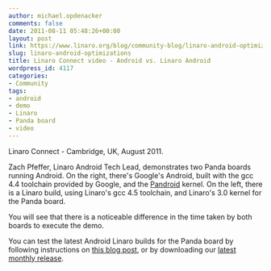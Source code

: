 ```yaml
---
author: michael.opdenacker
comments: false
date: 2011-08-11 05:48:26+00:00
layout: post
link: https://www.linaro.org/blog/community-blog/linaro-android-optimizations/
slug: linaro-android-optimizations
title: Linaro Connect video - Android vs. Linaro Android
wordpress_id: 4117
categories:
- Community
tags:
- android
- demo
- Linaro
- Panda board
- video
---
```


Linaro Connect - Cambridge, UK, August 2011.

Zach Pfeffer, Linaro Android Tech Lead, demonstrates two Panda boards running Android. On the right, there's Google's Android, built with the gcc 4.4 toolchain provided by Google, and the [Pandroid](http://code.google.com/p/pandroid/) kernel. On the left, there is a Linaro build, using Linaro's gcc 4.5 toolchain, and Linaro's 3.0 kernel for the Panda board.

You will see that there is a noticeable difference in the time taken by both boards to execute the demo.



You can test the latest Android Linaro builds for the Panda board by following instructions on [this blog post](http://www.linaro.org/linaro-blog/2011/05/31/linaro-android-build-service-video/), or by downloading our [latest monthly release](http://www.linaro.org/downloads/).
